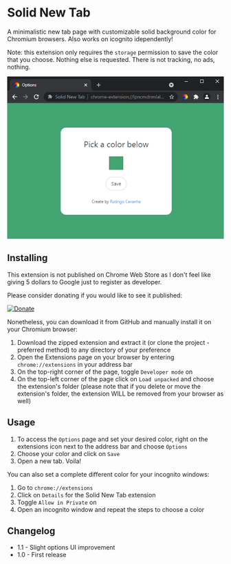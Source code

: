 # Solid New Tab
A minimalistic new tab page with customizable solid background color for Chromium browsers.
Also works on icognito idependently!

Note: this extension only requires the `storage` permission to save the color that you choose. Nothing else is requested. There is not tracking, no ads, nothing.

![image](https://raw.githubusercontent.com/rdcavanha/solid-new-tab/master/assets/screenshot-options.png)

## Installing
This extension is not published on Chrome Web Store as I don't feel like giving 5 dollars to Google just to register as developer.

Please consider donating if you would like to see it published:

[![Donate](https://img.shields.io/badge/Donate-PayPal-green.svg)](https://paypal.me/rdcavanha)

Nonetheless, you can download it from GitHub and manually install it on your Chromium browser:
1. Download the zipped extension and extract it (or clone the project - preferred method) to any directory of your preference
2. Open the Extensions page on your browser by entering `chrome://extensions` in your address bar
3. On the top-right corner of the page, toggle `Developer mode` on
4. On the top-left corner of the page click on `Load unpacked` and choose the extension's folder (please note that if you delete or move the extension's folder, the extension WILL be removed from your browser as well)

## Usage

1. To access the `Options` page and set your desired color, right on the extensions icon next to the address bar and choose `Options`
2. Choose your color and click on `Save`
3. Open a new tab. Voila!

You can also set a complete different color for your incognito windows:
1. Go to `chrome://extensions` 
2. Click on `Details` for the Solid New Tab extension
3. Toggle `Allow in Private` on
4. Open an incognito window and repeat the steps to choose a color

## Changelog
* 1.1 - Slight options UI improvement
* 1.0 - First release
